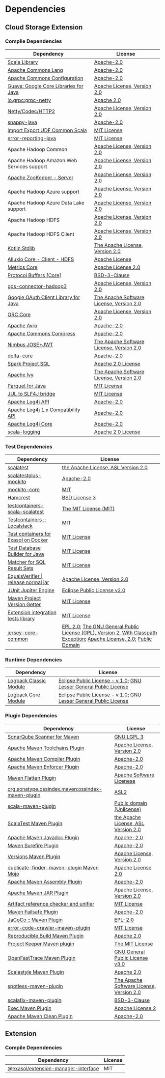 <!-- @formatter:off -->
# Dependencies

## Cloud Storage Extension

### Compile Dependencies

| Dependency                                 | License                                       |
| ------------------------------------------ | --------------------------------------------- |
| [Scala Library][0]                         | [Apache-2.0][1]                               |
| [Apache Commons Lang][2]                   | [Apache-2.0][3]                               |
| [Apache Commons Configuration][4]          | [Apache-2.0][3]                               |
| [Guava: Google Core Libraries for Java][5] | [Apache License, Version 2.0][6]              |
| [io.grpc:grpc-netty][7]                    | [Apache 2.0][8]                               |
| [Netty/Codec/HTTP2][9]                     | [Apache License, Version 2.0][1]              |
| [snappy-java][10]                          | [Apache-2.0][11]                              |
| [Import Export UDF Common Scala][12]       | [MIT License][13]                             |
| [error-reporting-java][14]                 | [MIT License][15]                             |
| Apache Hadoop Common                       | [Apache License, Version 2.0][3]              |
| Apache Hadoop Amazon Web Services support  | [Apache License, Version 2.0][3]              |
| [Apache ZooKeeper - Server][16]            | [Apache License, Version 2.0][3]              |
| Apache Hadoop Azure support                | [Apache License, Version 2.0][3]              |
| Apache Hadoop Azure Data Lake support      | [Apache License, Version 2.0][3]              |
| Apache Hadoop HDFS                         | [Apache License, Version 2.0][3]              |
| Apache Hadoop HDFS Client                  | [Apache License, Version 2.0][3]              |
| [Kotlin Stdlib][17]                        | [The Apache License, Version 2.0][6]          |
| [Alluxio Core - Client - HDFS][18]         | [Apache License][19]                          |
| [Metrics Core][20]                         | [Apache License 2.0][11]                      |
| [Protocol Buffers [Core]][21]              | [BSD-3-Clause][22]                            |
| [gcs-connector-hadoop3][23]                | [Apache License, Version 2.0][6]              |
| [Google OAuth Client Library for Java][24] | [The Apache Software License, Version 2.0][3] |
| [ORC Core][25]                             | [Apache License, Version 2.0][3]              |
| [Apache Avro][26]                          | [Apache-2.0][3]                               |
| [Apache Commons Compress][27]              | [Apache-2.0][3]                               |
| [Nimbus JOSE+JWT][28]                      | [The Apache Software License, Version 2.0][3] |
| [delta-core][29]                           | [Apache-2.0][30]                              |
| [Spark Project SQL][31]                    | [Apache 2.0 License][32]                      |
| [Apache Ivy][33]                           | [The Apache Software License, Version 2.0][6] |
| [Parquet for Java][34]                     | [MIT License][35]                             |
| [JUL to SLF4J bridge][36]                  | [MIT License][37]                             |
| [Apache Log4j API][38]                     | [Apache-2.0][3]                               |
| [Apache Log4j 1.x Compatibility API][39]   | [Apache-2.0][3]                               |
| [Apache Log4j Core][40]                    | [Apache-2.0][3]                               |
| [scala-logging][41]                        | [Apache 2.0 License][32]                      |

### Test Dependencies

| Dependency                                 | License                                                                                                                                        |
| ------------------------------------------ | ---------------------------------------------------------------------------------------------------------------------------------------------- |
| [scalatest][42]                            | [the Apache License, ASL Version 2.0][30]                                                                                                      |
| [scalatestplus-mockito][43]                | [Apache-2.0][30]                                                                                                                               |
| [mockito-core][44]                         | [MIT][45]                                                                                                                                      |
| [Hamcrest][46]                             | [BSD License 3][47]                                                                                                                            |
| [testcontainers-scala-scalatest][48]       | [The MIT License (MIT)][45]                                                                                                                    |
| [Testcontainers :: Localstack][49]         | [MIT][50]                                                                                                                                      |
| [Test containers for Exasol on Docker][51] | [MIT License][52]                                                                                                                              |
| [Test Database Builder for Java][53]       | [MIT License][54]                                                                                                                              |
| [Matcher for SQL Result Sets][55]          | [MIT License][56]                                                                                                                              |
| [EqualsVerifier \| release normal jar][57] | [Apache License, Version 2.0][3]                                                                                                               |
| [JUnit Jupiter Engine][58]                 | [Eclipse Public License v2.0][59]                                                                                                              |
| [Maven Project Version Getter][60]         | [MIT License][61]                                                                                                                              |
| [Extension integration tests library][62]  | [MIT License][63]                                                                                                                              |
| [jersey-core-common][64]                   | [EPL 2.0][65]; [The GNU General Public License (GPL), Version 2, With Classpath Exception][66]; [Apache License, 2.0][32]; [Public Domain][67] |

### Runtime Dependencies

| Dependency                   | License                                                                       |
| ---------------------------- | ----------------------------------------------------------------------------- |
| [Logback Classic Module][68] | [Eclipse Public License - v 1.0][69]; [GNU Lesser General Public License][70] |
| [Logback Core Module][71]    | [Eclipse Public License - v 1.0][69]; [GNU Lesser General Public License][70] |

### Plugin Dependencies

| Dependency                                              | License                                       |
| ------------------------------------------------------- | --------------------------------------------- |
| [SonarQube Scanner for Maven][72]                       | [GNU LGPL 3][73]                              |
| [Apache Maven Toolchains Plugin][74]                    | [Apache License, Version 2.0][3]              |
| [Apache Maven Compiler Plugin][75]                      | [Apache-2.0][3]                               |
| [Apache Maven Enforcer Plugin][76]                      | [Apache-2.0][3]                               |
| [Maven Flatten Plugin][77]                              | [Apache Software Licenese][3]                 |
| [org.sonatype.ossindex.maven:ossindex-maven-plugin][78] | [ASL2][6]                                     |
| [scala-maven-plugin][79]                                | [Public domain (Unlicense)][80]               |
| [ScalaTest Maven Plugin][81]                            | [the Apache License, ASL Version 2.0][30]     |
| [Apache Maven Javadoc Plugin][82]                       | [Apache-2.0][3]                               |
| [Maven Surefire Plugin][83]                             | [Apache-2.0][3]                               |
| [Versions Maven Plugin][84]                             | [Apache License, Version 2.0][3]              |
| [duplicate-finder-maven-plugin Maven Mojo][85]          | [Apache License 2.0][32]                      |
| [Apache Maven Assembly Plugin][86]                      | [Apache-2.0][3]                               |
| [Apache Maven JAR Plugin][87]                           | [Apache License, Version 2.0][3]              |
| [Artifact reference checker and unifier][88]            | [MIT License][89]                             |
| [Maven Failsafe Plugin][90]                             | [Apache-2.0][3]                               |
| [JaCoCo :: Maven Plugin][91]                            | [EPL-2.0][92]                                 |
| [error-code-crawler-maven-plugin][93]                   | [MIT License][94]                             |
| [Reproducible Build Maven Plugin][95]                   | [Apache 2.0][6]                               |
| [Project Keeper Maven plugin][96]                       | [The MIT License][97]                         |
| [OpenFastTrace Maven Plugin][98]                        | [GNU General Public License v3.0][99]         |
| [Scalastyle Maven Plugin][100]                          | [Apache 2.0][32]                              |
| [spotless-maven-plugin][101]                            | [The Apache Software License, Version 2.0][3] |
| [scalafix-maven-plugin][102]                            | [BSD-3-Clause][22]                            |
| [Exec Maven Plugin][103]                                | [Apache License 2][3]                         |
| [Apache Maven Clean Plugin][104]                        | [Apache-2.0][3]                               |

## Extension

### Compile Dependencies

| Dependency                                 | License |
| ------------------------------------------ | ------- |
| [@exasol/extension-manager-interface][105] | MIT     |

[0]: https://www.scala-lang.org/
[1]: https://www.apache.org/licenses/LICENSE-2.0
[2]: https://commons.apache.org/proper/commons-lang/
[3]: https://www.apache.org/licenses/LICENSE-2.0.txt
[4]: https://commons.apache.org/proper/commons-configuration/
[5]: https://github.com/google/guava
[6]: http://www.apache.org/licenses/LICENSE-2.0.txt
[7]: https://github.com/grpc/grpc-java
[8]: https://opensource.org/licenses/Apache-2.0
[9]: https://netty.io/netty-codec-http2/
[10]: https://github.com/xerial/snappy-java
[11]: https://www.apache.org/licenses/LICENSE-2.0.html
[12]: https://github.com/exasol/import-export-udf-common-scala/
[13]: https://github.com/exasol/import-export-udf-common-scala/blob/main/LICENSE
[14]: https://github.com/exasol/error-reporting-java/
[15]: https://github.com/exasol/error-reporting-java/blob/main/LICENSE
[16]: http://zookeeper.apache.org/zookeeper
[17]: https://kotlinlang.org/
[18]: https://www.alluxio.io/alluxio-dora/alluxio-core/alluxio-core-client/alluxio-core-client-hdfs/
[19]: https://github.com/alluxio/alluxio/blob/master/LICENSE
[20]: https://metrics.dropwizard.io/metrics-core
[21]: https://developers.google.com/protocol-buffers/protobuf-java/
[22]: https://opensource.org/licenses/BSD-3-Clause
[23]: https://github.com/GoogleCloudPlatform/BigData-interop/gcs-connector/
[24]: https://github.com/googleapis/google-oauth-java-client/google-oauth-client
[25]: https://orc.apache.org/orc-core
[26]: https://avro.apache.org
[27]: https://commons.apache.org/proper/commons-compress/
[28]: https://bitbucket.org/connect2id/nimbus-jose-jwt
[29]: https://delta.io/
[30]: http://www.apache.org/licenses/LICENSE-2.0
[31]: https://spark.apache.org/
[32]: http://www.apache.org/licenses/LICENSE-2.0.html
[33]: http://ant.apache.org/ivy/
[34]: https://github.com/exasol/parquet-io-java/
[35]: https://github.com/exasol/parquet-io-java/blob/main/LICENSE
[36]: http://www.slf4j.org
[37]: http://www.opensource.org/licenses/mit-license.php
[38]: https://logging.apache.org/log4j/2.x/log4j/log4j-api/
[39]: https://logging.apache.org/log4j/2.x/log4j/log4j-1.2-api/
[40]: https://logging.apache.org/log4j/2.x/log4j/log4j-core/
[41]: https://github.com/lightbend/scala-logging
[42]: http://www.scalatest.org
[43]: https://github.com/scalatest/scalatestplus-mockito
[44]: https://github.com/mockito/mockito
[45]: https://opensource.org/licenses/MIT
[46]: http://hamcrest.org/JavaHamcrest/
[47]: http://opensource.org/licenses/BSD-3-Clause
[48]: https://github.com/testcontainers/testcontainers-scala
[49]: https://java.testcontainers.org
[50]: http://opensource.org/licenses/MIT
[51]: https://github.com/exasol/exasol-testcontainers/
[52]: https://github.com/exasol/exasol-testcontainers/blob/main/LICENSE
[53]: https://github.com/exasol/test-db-builder-java/
[54]: https://github.com/exasol/test-db-builder-java/blob/main/LICENSE
[55]: https://github.com/exasol/hamcrest-resultset-matcher/
[56]: https://github.com/exasol/hamcrest-resultset-matcher/blob/main/LICENSE
[57]: https://www.jqno.nl/equalsverifier
[58]: https://junit.org/junit5/
[59]: https://www.eclipse.org/legal/epl-v20.html
[60]: https://github.com/exasol/maven-project-version-getter/
[61]: https://github.com/exasol/maven-project-version-getter/blob/main/LICENSE
[62]: https://github.com/exasol/extension-manager/
[63]: https://github.com/exasol/extension-manager/blob/main/LICENSE
[64]: https://projects.eclipse.org/projects/ee4j.jersey/jersey-common
[65]: http://www.eclipse.org/legal/epl-2.0
[66]: https://www.gnu.org/software/classpath/license.html
[67]: https://creativecommons.org/publicdomain/zero/1.0/
[68]: http://logback.qos.ch/logback-classic
[69]: http://www.eclipse.org/legal/epl-v10.html
[70]: http://www.gnu.org/licenses/old-licenses/lgpl-2.1.html
[71]: http://logback.qos.ch/logback-core
[72]: http://sonarsource.github.io/sonar-scanner-maven/
[73]: http://www.gnu.org/licenses/lgpl.txt
[74]: https://maven.apache.org/plugins/maven-toolchains-plugin/
[75]: https://maven.apache.org/plugins/maven-compiler-plugin/
[76]: https://maven.apache.org/enforcer/maven-enforcer-plugin/
[77]: https://www.mojohaus.org/flatten-maven-plugin/
[78]: https://sonatype.github.io/ossindex-maven/maven-plugin/
[79]: http://github.com/davidB/scala-maven-plugin
[80]: http://unlicense.org/
[81]: https://www.scalatest.org/user_guide/using_the_scalatest_maven_plugin
[82]: https://maven.apache.org/plugins/maven-javadoc-plugin/
[83]: https://maven.apache.org/surefire/maven-surefire-plugin/
[84]: https://www.mojohaus.org/versions/versions-maven-plugin/
[85]: https://basepom.github.io/duplicate-finder-maven-plugin
[86]: https://maven.apache.org/plugins/maven-assembly-plugin/
[87]: https://maven.apache.org/plugins/maven-jar-plugin/
[88]: https://github.com/exasol/artifact-reference-checker-maven-plugin/
[89]: https://github.com/exasol/artifact-reference-checker-maven-plugin/blob/main/LICENSE
[90]: https://maven.apache.org/surefire/maven-failsafe-plugin/
[91]: https://www.jacoco.org/jacoco/trunk/doc/maven.html
[92]: https://www.eclipse.org/legal/epl-2.0/
[93]: https://github.com/exasol/error-code-crawler-maven-plugin/
[94]: https://github.com/exasol/error-code-crawler-maven-plugin/blob/main/LICENSE
[95]: http://zlika.github.io/reproducible-build-maven-plugin
[96]: https://github.com/exasol/project-keeper/
[97]: https://github.com/exasol/project-keeper/blob/main/LICENSE
[98]: https://github.com/itsallcode/openfasttrace-maven-plugin
[99]: https://www.gnu.org/licenses/gpl-3.0.html
[100]: http://www.scalastyle.org
[101]: https://github.com/diffplug/spotless
[102]: https://github.com/evis/scalafix-maven-plugin
[103]: https://www.mojohaus.org/exec-maven-plugin
[104]: https://maven.apache.org/plugins/maven-clean-plugin/
[105]: https://registry.npmjs.org/@exasol/extension-manager-interface/-/extension-manager-interface-0.4.1.tgz
